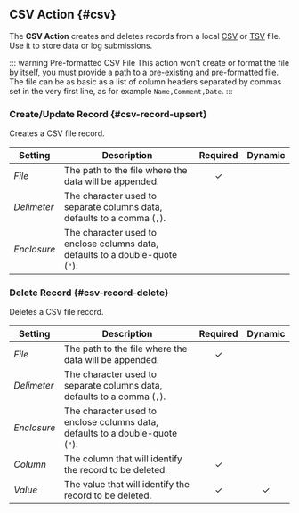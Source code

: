 ## CSV Action {#csv}

<div class="tm-resource-icon">
    <!--@include: ../assets/action-csv.svg-->
</div>

The **CSV Action** creates and deletes records from a local [CSV](https://en.wikipedia.org/wiki/Comma-separated_values) or [TSV](https://en.wikipedia.org/wiki/Tab-separated_values) file. Use it to store data or log submissions.

::: warning Pre-formatted CSV File
This action won't create or format the file by itself, you must provide a path to a pre-existing and pre-formatted file. The file can be as basic as a list of column headers separated by commas set in the very first line, as for example `Name,Comment,Date`.
:::

### Create/Update Record {#csv-record-upsert}

Creates a CSV file record.

| Setting | Description | Required | Dynamic |
| --- | --- | :---: | :---: |
| *File* | The path to the file where the data will be appended. | &#x2713; |
| *Delimeter* | The character used to separate columns data, defaults to a comma (`,`). |
| *Enclosure* | The character used to enclose columns data, defaults to a double-quote (`"`). |
<!--@include: ./common-action-settings.md-->

<!--@include: ./common-action-content-mapping.md-->

### Delete Record {#csv-record-delete}

Deletes a CSV file record.

| Setting | Description | Required | Dynamic |
| --- | --- | :---: | :---: |
| *File* | The path to the file where the data will be appended. | &#x2713; |
| *Delimeter* | The character used to separate columns data, defaults to a comma (`,`). |
| *Enclosure* | The character used to enclose columns data, defaults to a double-quote (`"`). |
| *Column* | The column that will identify the record to be deleted. | &#x2713; |
| *Value* | The value that will identify the record to be deleted. | &#x2713; | &#x2713; |
<!--@include: ./common-action-settings.md-->
